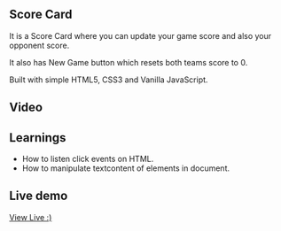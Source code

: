 ## Score Card

It is a Score Card where you can update your game score and also your opponent score.

It also has New Game button which resets both teams score to 0.

Built with simple HTML5, CSS3 and Vanilla JavaScript.

## Video

## Learnings
- How to listen click events on HTML.
- How to manipulate textcontent of elements in document.


## Live demo

[ View Live  :)](https://gmarav05.github.io/score-card/)
 